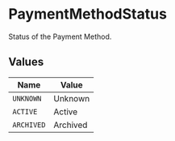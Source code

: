 # PaymentMethodStatus

Status of the Payment Method.


## Values

| Name       | Value      |
| ---------- | ---------- |
| `UNKNOWN`  | Unknown    |
| `ACTIVE`   | Active     |
| `ARCHIVED` | Archived   |